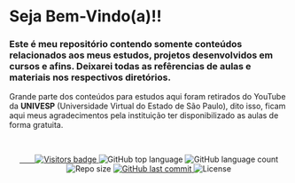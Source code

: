 # Seja Bem-Vindo(a)!!

### Este é meu repositório contendo somente conteúdos relacionados aos meus estudos, projetos desenvolvidos em cursos e afins. Deixarei todas as refêrencias de aulas e materiais nos respectivos diretórios.
Grande parte dos conteúdos para estudos aqui foram retirados do YouTube da **UNIVESP**  (Universidade Virtual do Estado de São Paulo), dito isso, ficam aqui meus agradecimentos pela instituição ter disponibilizado as aulas de forma gratuita. 

<br/>

<p align="center">
  <a href="https://badges.pufler.dev">
    <img src="https://badges.pufler.dev/visits/cacaiol/Estudos" alt="Visitors badge" />
  </a>
  
  <img alt="GitHub top language" src="https://img.shields.io/github/languages/top/cacaiol/Estudos?style=flat-square">

  <img alt="GitHub language count" src="https://img.shields.io/github/languages/count/cacaiol/Estudos?style=flat-square">

  <img alt="Repo size" src="https://img.shields.io/github/repo-size/cacaiol/Estudos?style=flat-square">

  <a href="https://github.com/cacaiol/Estudos/commits/master">
    <img alt="GitHub last commit" src="https://img.shields.io/github/last-commit/cacaiol/Estudos?style=flat-square">
  </a>

  <img alt="License" src="https://img.shields.io/github/license/cacaiol/Estudos?style=flat-square">
</p>
<br/>


 
